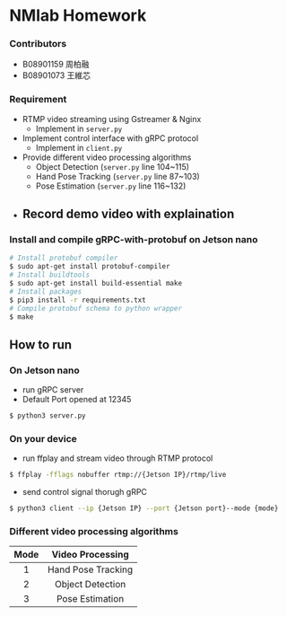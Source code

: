 # NMlab Homework
### Contributors
- B08901159 周柏融
- B08901073 王維芯
### Requirement
- RTMP video streaming using Gstreamer & Nginx
    - Implement in `server.py`
- Implement control interface with gRPC protocol
    - Implement in `client.py`
- Provide different video processing algorithms
    - Object Detection (`server.py` line 104~115)
    - Hand Pose Tracking (`server.py` line 87~103)
    - Pose Estimation (`server.py` line 116~132)
- Record demo video with explaination
    - 
 
### Install and compile gRPC-with-protobuf on Jetson nano
```bash
# Install protobuf compiler
$ sudo apt-get install protobuf-compiler
# Install buildtools
$ sudo apt-get install build-essential make
# Install packages
$ pip3 install -r requirements.txt
# Compile protobuf schema to python wrapper
$ make
```
## How to run

### On Jetson nano
- run gRPC server
- Default Port opened at 12345
```bash
$ python3 server.py
```
### On your device
- run ffplay and stream video through RTMP protocol
```bash
$ ffplay -fflags nobuffer rtmp://{Jetson IP}/rtmp/live
```
- send control signal thorugh gRPC 
```bash
$ python3 client --ip {Jetson IP} --port {Jetson port}--mode {mode}
```
### Different video processing algorithms

| Mode |  Video Processing  |
|:----:|:------------------:|
|  1   | Hand Pose Tracking |
|  2   |  Object Detection  |
|  3   |  Pose Estimation   |
